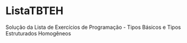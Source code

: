 # ListaTBTEH

Solução da Lista de Exercícios de Programação - Tipos Básicos e Tipos Estruturados Homogêneos
